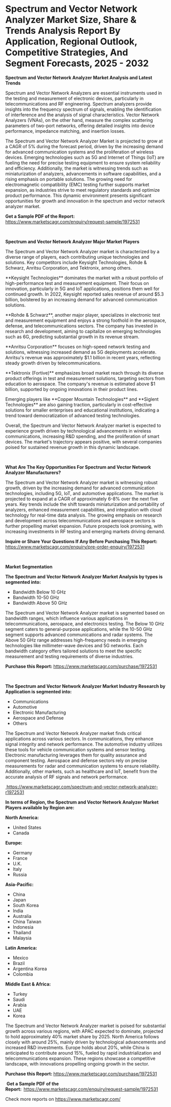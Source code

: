 <p><h1>Spectrum and Vector Network Analyzer Market Size, Share & Trends Analysis Report By Application, Regional Outlook, Competitive Strategies, And Segment Forecasts, 2025 - 2032</h1></p><p><strong>Spectrum and Vector Network Analyzer Market Analysis and Latest Trends</strong></p>
<p><p>Spectrum and Vector Network Analyzers are essential instruments used in the testing and measurement of electronic devices, particularly in telecommunications and RF engineering. Spectrum analyzers provide insights into the frequency spectrum of signals, enabling the identification of interference and the analysis of signal characteristics. Vector Network Analyzers (VNAs), on the other hand, measure the complex scattering parameters of two-port networks, offering detailed insights into device performance, impedance matching, and insertion losses.</p><p>The Spectrum and Vector Network Analyzer Market is projected to grow at a CAGR of 5% during the forecast period, driven by the increasing demand for advanced communication systems and the proliferation of wireless devices. Emerging technologies such as 5G and Internet of Things (IoT) are fueling the need for precise testing equipment to ensure system reliability and efficiency. Additionally, the market is witnessing trends such as miniaturization of analyzers, advancements in software capabilities, and a rising emphasis on portable solutions. The growing need for electromagnetic compatibility (EMC) testing further supports market expansion, as industries strive to meet regulatory standards and optimize product performance. This dynamic environment presents significant opportunities for growth and innovation in the spectrum and vector network analyzer market.</p></p>
<p><strong>Get a Sample PDF of the Report:&nbsp;</strong> <a href="https://www.marketscagr.com/enquiry/request-sample/1972531?utm_campaign=2194&utm_medium=2&utm_source=Github&utm_content=ia&utm_term=02032025&utm_id=spectrum-and-vector-network-analyzer">https://www.marketscagr.com/enquiry/request-sample/1972531</a></p>
<p>&nbsp;</p>
<p><strong>Spectrum and Vector Network Analyzer Major Market Players</strong></p>
<p><p>The Spectrum and Vector Network Analyzer market is characterized by a diverse range of players, each contributing unique technologies and solutions. Key competitors include Keysight Technologies, Rohde & Schwarz, Anritsu Corporation, and Tektronix, among others.</p><p>**Keysight Technologies** dominates the market with a robust portfolio of high-performance test and measurement equipment. Their focus on innovation, particularly in 5G and IoT applications, positions them well for continued growth. In 2022, Keysight reported sales revenue of around $5.3 billion, bolstered by an increasing demand for advanced communication solutions.</p><p>**Rohde & Schwarz**, another major player, specializes in electronic test and measurement equipment and enjoys a strong foothold in the aerospace, defense, and telecommunications sectors. The company has invested in research and development, aiming to capitalize on emerging technologies such as 6G, predicting substantial growth in its revenue stream.</p><p>**Anritsu Corporation** focuses on high-speed network testing and solutions, witnessing increased demand as 5G deployments accelerate. Anritsu's revenue was approximately $1.1 billion in recent years, reflecting steady growth driven by telecommunications.</p><p>**Tektronix (Fortive)** emphasizes broad market reach through its diverse product offerings in test and measurement solutions, targeting sectors from education to aerospace. The company's revenue is estimated above $1 billion, supported by ongoing innovations in their product lines.</p><p>Emerging players like **Copper Mountain Technologies** and **Siglent Technologies** are also gaining traction, particularly in cost-effective solutions for smaller enterprises and educational institutions, indicating a trend toward democratization of advanced testing technologies. </p><p>Overall, the Spectrum and Vector Network Analyzer market is expected to experience growth driven by technological advancements in wireless communications, increasing R&D spending, and the proliferation of smart devices. The market's trajectory appears positive, with several companies poised for sustained revenue growth in this dynamic landscape.</p></p>
<p>&nbsp;</p>
<p><strong>What Are The Key Opportunities For Spectrum and Vector Network Analyzer Manufacturers?</strong></p>
<p><p>The Spectrum and Vector Network Analyzer market is witnessing robust growth, driven by the increasing demand for advanced communication technologies, including 5G, IoT, and automotive applications. The market is projected to expand at a CAGR of approximately 6-8% over the next five years. Key trends include the shift towards miniaturization and portability of analyzers, enhanced measurement capabilities, and integration with cloud technology for real-time data analysis. The growing emphasis on research and development across telecommunications and aerospace sectors is further propelling market expansion. Future prospects look promising, with increasing investments in RF testing and emerging markets driving demand.</p></p>
<p><strong>Inquire or Share Your Questions If Any Before Purchasing This Report:</strong> <a href="https://www.marketscagr.com/enquiry/pre-order-enquiry/1972531?utm_campaign=2194&utm_medium=2&utm_source=Github&utm_content=ia&utm_term=02032025&utm_id=spectrum-and-vector-network-analyzer">https://www.marketscagr.com/enquiry/pre-order-enquiry/1972531</a></p>
<p>&nbsp;</p>
<p><strong>Market Segmentation</strong></p>
<p><strong>The Spectrum and Vector Network Analyzer Market Analysis by types is segmented into:</strong></p>
<p><ul><li>Bandwidth Below 10 GHz</li><li>Bandwidth 10-50 GHz</li><li>Bandwidth Above 50 GHz</li></ul></p>
<p><p>The Spectrum and Vector Network Analyzer market is segmented based on bandwidth ranges, which influence various applications in telecommunications, aerospace, and electronics testing. The Below 10 GHz segment caters to general-purpose applications, while the 10-50 GHz segment supports advanced communications and radar systems. The Above 50 GHz range addresses high-frequency needs in emerging technologies like millimeter-wave devices and 5G networks. Each bandwidth category offers tailored solutions to meet the specific measurement and testing requirements of diverse industries.</p></p>
<p><strong>Purchase this Report:&nbsp;</strong><a href="https://www.marketscagr.com/purchase/1972531?utm_campaign=2194&utm_medium=2&utm_source=Github&utm_content=ia&utm_term=02032025&utm_id=spectrum-and-vector-network-analyzer">https://www.marketscagr.com/purchase/1972531</a></p>
<p>&nbsp;</p>
<p><strong>The Spectrum and Vector Network Analyzer Market Industry Research by Application is segmented into:</strong></p>
<p><ul><li>Communications</li><li>Automotive</li><li>Electronic Manufacturing</li><li>Aerospace and Defense</li><li>Others</li></ul></p>
<p><p>The Spectrum and Vector Network Analyzer market finds critical applications across various sectors. In communications, they enhance signal integrity and network performance. The automotive industry utilizes these tools for vehicle communication systems and sensor testing. Electronic manufacturing leverages them for quality assurance and component testing. Aerospace and defense sectors rely on precise measurements for radar and communication systems to ensure reliability. Additionally, other markets, such as healthcare and IoT, benefit from the accurate analysis of RF signals and network performance.</p></p>
<p><a href="https://www.marketscagr.com/spectrum-and-vector-network-analyzer-r1972531?utm_campaign=2194&utm_medium=2&utm_source=Github&utm_content=ia&utm_term=02032025&utm_id=spectrum-and-vector-network-analyzer">&nbsp;https://www.marketscagr.com/spectrum-and-vector-network-analyzer-r1972531</a></p>
<p><strong>In terms of Region, the Spectrum and Vector Network Analyzer Market Players available by Region are:</strong></p>
<p>
    <p> <strong> North America: </strong>
        <ul>
            <li>United States</li>
            <li>Canada</li>
        </ul>
        </p> 
    <p> <strong> Europe: </strong>
        <ul>
            <li>Germany</li>
            <li>France</li>
            <li>U.K.</li>
            <li>Italy</li>
            <li>Russia</li>
        </ul>
        </p> 
    <p> <strong> Asia-Pacific: </strong>
        <ul>
            <li>China</li>
            <li>Japan</li>
            <li>South Korea</li>
            <li>India</li>
            <li>Australia</li>
            <li>China Taiwan</li>
            <li>Indonesia</li>
            <li>Thailand</li>
            <li>Malaysia</li>
        </ul>
        </p> 
    <p> <strong> Latin America: </strong>
        <ul>
            <li>Mexico</li>
            <li>Brazil</li>
            <li>Argentina Korea</li>
            <li>Colombia</li>
        </ul>
        </p> 
    <p> <strong> Middle East & Africa: </strong>
        <ul>
            <li>Turkey</li>
            <li>Saudi</li>
            <li>Arabia</li>
            <li>UAE</li>
            <li>Korea</li>
        </ul>
    </p>
    </p>
<p><p>The Spectrum and Vector Network Analyzer market is poised for substantial growth across various regions, with APAC expected to dominate, projected to hold approximately 40% market share by 2025. North America follows closely with around 25%, mainly driven by technological advancements and increased R&D investments. Europe holds about 20%, while China is anticipated to contribute around 15%, fueled by rapid industrialization and telecommunications expansion. These regions showcase a competitive landscape, with innovations propelling ongoing growth in the sector.</p></p>
<p><strong>Purchase this Report: </strong><a href="https://www.marketscagr.com/purchase/1972531?utm_campaign=2194&utm_medium=2&utm_source=Github&utm_content=ia&utm_term=02032025&utm_id=spectrum-and-vector-network-analyzer">https://www.marketscagr.com/purchase/1972531</a></p>
<p>&nbsp;<strong>Get a Sample PDF of the Report:&nbsp;&nbsp;</strong><a href="https://www.marketscagr.com/enquiry/request-sample/1972531?utm_campaign=2194&utm_medium=2&utm_source=Github&utm_content=ia&utm_term=02032025&utm_id=spectrum-and-vector-network-analyzer">https://www.marketscagr.com/enquiry/request-sample/1972531</a></p>
<p><strong></strong></p>
<p>Check more reports on <a href="https://www.marketscagr.com/?utm_campaign=2194&utm_medium=2&utm_source=Github&utm_content=ia&utm_term=02032025&utm_id=spectrum-and-vector-network-analyzer">https://www.marketscagr.com/</a></p>